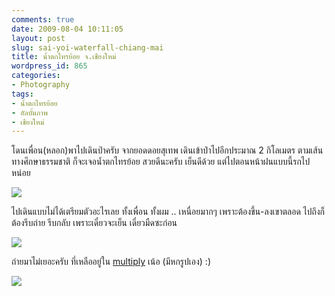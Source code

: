 ```yaml
---
comments: true
date: 2009-08-04 10:11:05
layout: post
slug: sai-yoi-waterfall-chiang-mai
title: น้ำตกไทรย้อย จ.เชียงใหม่
wordpress_id: 865
categories:
- Photography
tags:
- น้ำตกไทรย้อย
- อัลบั้มภาพ
- เชียงใหม่
---
```


โดนเพื่อน(หลอก)พาไปเดินป่าครับ จากยอดดอยสุเทพ เดินเข้าป่าไปอีกประมาณ 2 กิโลเมตร ตามเส้นทางศึกษาธรรมชาติ ก็จะเจอน้ำตกไทรย้อย สวยดีนะครับ เย็นดีด้วย แต่ไปตอนหน้าฝนแบบนี้รกไปหน่อย



[![](http://www.armno.in.th/wp-content/uploads/72db3332a1e9_8D7F/03_thumb.jpg)](http://www.armno.in.th/wp-content/uploads/72db3332a1e9_8D7F/03.jpg)



ไปเดินแบบไม่ได้เตรียมตัวอะไรเลย ทั้งเพื่อน ทั้งผม .. เหนื่อยมากๆ เพราะต้องขึ้น-ลงเขาตลอด ไปถึงก็ต้องรีบถ่าย รีบกลับ เพราะเดี๋ยวจะเย็น เดี๋ยวมืดซะก่อน



[![](http://www.armno.in.th/wp-content/uploads/72db3332a1e9_8D7F/05_thumb.jpg)](http://www.armno.in.th/wp-content/uploads/72db3332a1e9_8D7F/05.jpg)



ถ่ายมาไม่เยอะครับ ที่เหลืออยู่ใน [multiply](http://armno.multiply.com/photos/album/30/Falls_Ahead) เน้อ (มีหกรูปเอง) :)



[![](http://www.armno.in.th/wp-content/uploads/72db3332a1e9_8D7F/02_thumb.jpg)](http://www.armno.in.th/wp-content/uploads/72db3332a1e9_8D7F/02.jpg)

